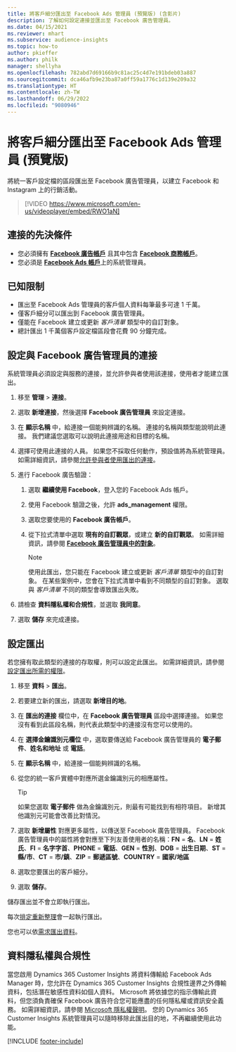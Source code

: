 ```yaml
---
title: 將客戶細分匯出至 Facebook Ads 管理員 (預覽版) (含影片)
description: 了解如何設定連接並匯出至 Facebook 廣告管理員。
ms.date: 04/15/2021
ms.reviewer: mhart
ms.subservice: audience-insights
ms.topic: how-to
author: pkieffer
ms.author: philk
manager: shellyha
ms.openlocfilehash: 782abd7d69166b9c81ac25c4d7e191bdeb03a887
ms.sourcegitcommit: dca46afb9e23ba87a0ff59a1776c1d139e209a32
ms.translationtype: HT
ms.contentlocale: zh-TW
ms.lasthandoff: 06/29/2022
ms.locfileid: "9080946"
---
```

# <a name="export-segments-to-facebook-ads-manager-preview"></a>將客戶細分匯出至 Facebook Ads 管理員 (預覽版)

將統一客戶設定檔的區段匯出至 Facebook 廣告管理員，以建立 Facebook 和 Instagram 上的行銷活動。

> [!VIDEO https://www.microsoft.com/en-us/videoplayer/embed/RWO1aN]

## <a name="prerequisites-for-connection"></a>連接的先決條件

- 您必須擁有 [**Facebook 廣告帳戶**](https://www.facebook.com/business/learn/lessons/step-by-step-ads-manager-account) 且其中包含 [**Facebook 商務帳戶**](https://business.facebook.com/)。
- 您必須是 [**Facebook Ads 帳戶**](https://www.facebook.com/business/learn/lessons/step-by-step-ads-manager-account)上的系統管理員。

## <a name="known-limitations"></a>已知限制

- 匯出至 Facebook Ads 管理員的客戶個人資料每筆最多可達 1 千萬。
- 僅客戶細分可以匯出到 Facebook 廣告管理員。
- 僅能在 Facebook 建立或更新 *客戶清單* 類型中的自訂對象。
- 總計匯出 1 千萬個客戶設定檔區段會花費 90 分鐘完成。

## <a name="set-up-connection-to-facebook-ads-manager"></a>設定與 Facebook 廣告管理員的連接

系統管理員必須設定與服務的連接，並允許參與者使用該連接，使用者才能建立匯出。

1. 移至 **管理** > **連接**。

1. 選取 **新增連接**，然後選擇 **Facebook 廣告管理員** 來設定連接。

1. 在 **顯示名稱** 中，給連接一個能夠辨識的名稱。 連接的名稱與類型能說明此連接。 我們建議您選取可以說明此連接用途和目標的名稱。

1. 選擇可使用此連接的人員。 如果您不採取任何動作，預設值將為系統管理員。 如需詳細資訊，請參閱[允許參與者使用匯出的連接](connections.md#allow-contributors-to-use-a-connection-for-exports)。

1. 進行 Facebook 廣告驗證： 

   1. 選取 **繼續使用 Facebook**，登入您的 Facebook Ads 帳戶。

   1. 使用 Facebook 驗證之後，允許 **ads_management** 權限。

   1. 選取您要使用的 **Facebook 廣告帳戶**。

   1. 從下拉式清單中選取 **現有的自訂觀眾**，或建立 **新的自訂觀眾**。 如需詳細資訊，請參閱 [**Facebook 廣告管理員中的對象**](https://www.facebook.com/business/help/744354708981227?id=2469097953376494)。
      > [!NOTE]
      > 使用此匯出，您只能在 Facebook 建立或更新 *客戶清單* 類型中的自訂對象。 在某些案例中，您會在下拉式清單中看到不同類型的自訂對象。 選取與 *客戶清單* 不同的類型會導致匯出失敗。 

1. 請檢查 **資料隱私權和合規性**，並選取 **我同意**。

1. 選取 **儲存** 來完成連接。

## <a name="configure-an-export"></a>設定匯出

若您擁有取此類型的連接的存取權，則可以設定此匯出。 如需詳細資訊，請參閱[設定匯出所需的權限](export-destinations.md#set-up-a-new-export)。

1. 移至 **資料** > **匯出**。

1. 若要建立新的匯出，請選取 **新增目的地**。 

1. 在 **匯出的連接** 欄位中，在 **Facebook 廣告管理員** 區段中選擇連接。 如果您沒有看到此區段名稱，則代表此類型中的連接沒有您可以使用的。

1. 在 **選擇金鑰識別元欄位** 中，選取要傳送給 Facebook 廣告管理員的 **電子郵件**、**姓名和地址** 或 **電話**。 

1. 在 **顯示名稱** 中，給連接一個能夠辨識的名稱。

1. 從您的統一客戶實體中對應所選金鑰識別元的相應屬性。
   > [!TIP]
   > 如果您選取 **電子郵件** 做為金鑰識別元，則最有可能找到有相符項目。 新增其他識別元可能會改善比對情況。

1. 選取 **新增屬性** 對應更多屬性，以傳送至 Facebook 廣告管理員。 Facebook 廣告管理員中的屬性將會對應至下列友善使用者的名稱：**FN** = **名**、**LN** = **姓氏**、**FI** = **名字字首**、**PHONE** = **電話**、**GEN** = **性別**、**DOB** = **出生日期**、**ST** = **縣/市**、**CT** = **市/鎮**、**ZIP** = **郵遞區號**、**COUNTRY** = **國家/地區**

1. 選取您要匯出的客戶細分。

1. 選取 **儲存**。

儲存匯出並不會立即執行匯出。

每次[排定重新整理](system.md#schedule-tab)會一起執行匯出。 

您也可以依[需求匯出資料](export-destinations.md#run-exports-on-demand)。 

## <a name="data-privacy-and-compliance"></a>資料隱私權與合規性

當您啟用 Dynamics 365 Customer Insights 將資料傳輸給 Facebook Ads Manager 時，您允許在 Dynamics 365 Customer Insights 合規性邊界之外傳輸資料，包括潛在敏感性資料如個人資料。 Microsoft 將依據您的指示傳輸此資料，但您須負責確保 Facebook 廣告符合您可能應盡的任何隱私權或資訊安全義務。 如需詳細資訊，請參閱 [Microsoft 隱私權聲明](https://go.microsoft.com/fwlink/?linkid=396732)。
您的 Dynamics 365 Customer Insights 系統管理員可以隨時移除此匯出目的地，不再繼續使用此功能。


[!INCLUDE [footer-include](includes/footer-banner.md)]
